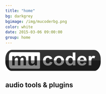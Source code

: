 ```yaml
---
title: "home"
bg: darkgrey
bgimage: /img/mucoderbg.png
color: white
date: 2015-03-06 09:00:00
group: home
---
```


![logo](/img/mucoderlogo300.png)

## audio tools & plugins

